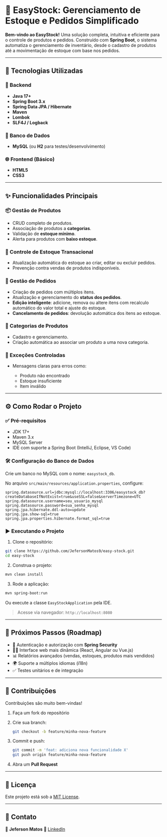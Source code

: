 # 🚀 EasyStock: Gerenciamento de Estoque e Pedidos Simplificado

**Bem-vindo ao EasyStock!**
Uma solução completa, intuitiva e eficiente para o controle de produtos e pedidos. Construído com **Spring Boot**, o sistema automatiza o gerenciamento de inventário, desde o cadastro de produtos até a movimentação de estoque com base nos pedidos.

---

## 🧰 Tecnologias Utilizadas

### 💽 Backend

* **Java 17+**
* **Spring Boot 3.x**
* **Spring Data JPA / Hibernate**
* **Maven**
* **Lombok**
* **SLF4J / Logback**

### 📔 Banco de Dados

* **MySQL** (ou **H2** para testes/desenvolvimento)

### 🌐 Frontend (Básico)

* **HTML5**
* **CSS3**

---

## ✨ Funcionalidades Principais

### 📦 Gestão de Produtos

* CRUD completo de produtos.
* Associação de produtos a **categorias**.
* Validação de **estoque mínimo**.
* Alerta para produtos com **baixo estoque**.

### 🔄 Controle de Estoque Transacional

* Atualização automática do estoque ao criar, editar ou excluir pedidos.
* Prevenção contra vendas de produtos indisponíveis.

### 🧾 Gestão de Pedidos

* Criação de pedidos com múltiplos itens.
* Atualização e gerenciamento do **status dos pedidos**.
* **Edição inteligente**: adicione, remova ou altere itens com recalculo automático do valor total e ajuste do estoque.
* **Cancelamento de pedidos**: devolução automática dos itens ao estoque.

### 📂 Categorias de Produtos

* Cadastro e gerenciamento.
* Criação automática ao associar um produto a uma nova categoria.

### 🚨 Exceções Controladas

* Mensagens claras para erros como:

  * Produto não encontrado
  * Estoque insuficiente
  * Item inválido

---

## ⚙️ Como Rodar o Projeto

### ✅ Pré-requisitos

* JDK 17+
* Maven 3.x
* MySQL Server
* IDE com suporte a Spring Boot (IntelliJ, Eclipse, VS Code)

### 🛠️ Configuração do Banco de Dados

Crie um banco no MySQL com o nome: `easystock_db`.

No arquivo `src/main/resources/application.properties`, configure:

```properties
spring.datasource.url=jdbc:mysql://localhost:3306/easystock_db?createDatabaseIfNotExist=true&useSSL=false&serverTimezone=UTC
spring.datasource.username=seu_usuario_mysql
spring.datasource.password=sua_senha_mysql
spring.jpa.hibernate.ddl-auto=update
spring.jpa.show-sql=true
spring.jpa.properties.hibernate.format_sql=true
```

### ▶️ Executando o Projeto

1. Clone o repositório:

```bash
git clone https://github.com/JefersonMatos9/easy-stock.git
cd easy-stock
```

2. Construa o projeto:

```bash
mvn clean install
```

3. Rode a aplicação:

```bash
mvn spring-boot:run
```

Ou execute a classe `EasyStockApplication` pela IDE.

> Acesse via navegador: `http://localhost:8080`

---

## 🔮 Próximos Passos (Roadmap)

* 🔐 Autenticação e autorização com **Spring Security**
* 🧑‍💻 Interface web mais dinâmica (React, Angular ou Vue.js)
* 📊 Relatórios avançados (vendas, estoques, produtos mais vendidos)
* 🌍 Suporte a múltiplos idiomas (i18n)
* ✅ Testes unitários e de integração

---

## 🤝 Contribuições

Contribuições são muito bem-vindas!

1. Faça um fork do repositório
2. Crie sua branch:

   ```bash
   git checkout -b feature/minha-nova-feature
   ```
3. Commit e push:

   ```bash
   git commit -m 'feat: adiciona nova funcionalidade X'
   git push origin feature/minha-nova-feature
   ```
4. Abra um **Pull Request**

---

## 📜 Licença

Este projeto está sob a [MIT License](LICENSE).

---

## 📧 Contato

👤 **Jeferson Matos**
🔗 [LinkedIn](https://www.linkedin.com/in/jeferson-matos/)
